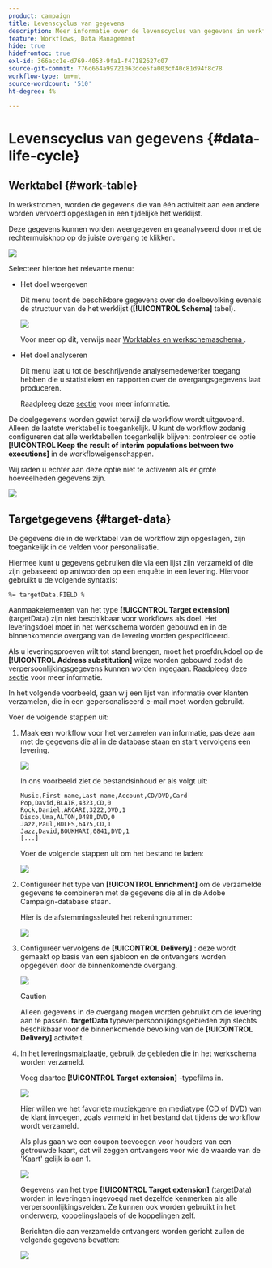 ```yaml
---
product: campaign
title: Levenscyclus van gegevens
description: Meer informatie over de levenscyclus van gegevens in workflows
feature: Workflows, Data Management
hide: true
hidefromtoc: true
exl-id: 366acc1e-d769-4053-9fa1-f47182627c07
source-git-commit: 776c664a99721063dce5fa003cf40c81d94f8c78
workflow-type: tm+mt
source-wordcount: '510'
ht-degree: 4%

---
```


# Levenscyclus van gegevens {#data-life-cycle}



## Werktabel {#work-table}

In werkstromen, worden de gegevens die van één activiteit aan een andere worden vervoerd opgeslagen in een tijdelijke het werklijst.

Deze gegevens kunnen worden weergegeven en geanalyseerd door met de rechtermuisknop op de juiste overgang te klikken.

![](assets/wf-right-click-analyze.png)

Selecteer hiertoe het relevante menu:

* Het doel weergeven

  Dit menu toont de beschikbare gegevens over de doelbevolking evenals de structuur van de het werklijst (**[!UICONTROL Schema]** tabel).

  ![](assets/wf-right-click-display.png)

  Voor meer op dit, verwijs naar [ Worktables en werkschemaschema ](monitoring-workflow-execution.md#worktables-and-workflow-schema).

* Het doel analyseren

  Dit menu laat u tot de beschrijvende analysemedewerker toegang hebben die u statistieken en rapporten over de overgangsgegevens laat produceren.

  Raadpleeg deze [sectie](../../reporting/using/using-the-descriptive-analysis-wizard.md) voor meer informatie.

De doelgegevens worden gewist terwijl de workflow wordt uitgevoerd. Alleen de laatste werktabel is toegankelijk. U kunt de workflow zodanig configureren dat alle werktabellen toegankelijk blijven: controleer de optie **[!UICONTROL Keep the result of interim populations between two executions]** in de workfloweigenschappen.

Wij raden u echter aan deze optie niet te activeren als er grote hoeveelheden gegevens zijn.

![](assets/wf-purge-data-option.png)

## Targetgegevens {#target-data}

De gegevens die in de werktabel van de workflow zijn opgeslagen, zijn toegankelijk in de velden voor personalisatie.

Hiermee kunt u gegevens gebruiken die via een lijst zijn verzameld of die zijn gebaseerd op antwoorden op een enquête in een levering. Hiervoor gebruikt u de volgende syntaxis:

```
%= targetData.FIELD %
```

Aanmaakelementen van het type **[!UICONTROL Target extension]** (targetData) zijn niet beschikbaar voor workflows als doel. Het leveringsdoel moet in het werkschema worden gebouwd en in de binnenkomende overgang van de levering worden gespecificeerd.

Als u leveringsproeven wilt tot stand brengen, moet het proefdrukdoel op de **[!UICONTROL Address substitution]** wijze worden gebouwd zodat de verpersoonlijkingsgegevens kunnen worden ingegaan. Raadpleeg deze [sectie](../../delivery/using/steps-defining-the-target-population.md#using-address-substitution-in-proof) voor meer informatie.

In het volgende voorbeeld, gaan wij een lijst van informatie over klanten verzamelen, die in een gepersonaliseerd e-mail moet worden gebruikt.

Voer de volgende stappen uit:

1. Maak een workflow voor het verzamelen van informatie, pas deze aan met de gegevens die al in de database staan en start vervolgens een levering.

   ![](assets/wf-targetdata-sample-1.png)

   In ons voorbeeld ziet de bestandsinhoud er als volgt uit:

   ```
   Music,First name,Last name,Account,CD/DVD,Card
   Pop,David,BLAIR,4323,CD,0
   Rock,Daniel,ARCARI,3222,DVD,1
   Disco,Uma,ALTON,0488,DVD,0
   Jazz,Paul,BOLES,6475,CD,1
   Jazz,David,BOUKHARI,0841,DVD,1
   [...]
   ```

   Voer de volgende stappen uit om het bestand te laden:

   ![](assets/wf-targetdata-sample-2.png)

1. Configureer het type van **[!UICONTROL Enrichment]** om de verzamelde gegevens te combineren met de gegevens die al in de Adobe Campaign-database staan.

   Hier is de afstemmingssleutel het rekeningnummer:

   ![](assets/wf-targetdata-sample-3.png)

1. Configureer vervolgens de **[!UICONTROL Delivery]** : deze wordt gemaakt op basis van een sjabloon en de ontvangers worden opgegeven door de binnenkomende overgang.

   ![](assets/wf-targetdata-sample-4.png)

   >[!CAUTION]
   >
   >Alleen gegevens in de overgang mogen worden gebruikt om de levering aan te passen. **targetData** typeverpersoonlijkingsgebieden zijn slechts beschikbaar voor de binnenkomende bevolking van de **[!UICONTROL Delivery]** activiteit.

1. In het leveringsmalplaatje, gebruik de gebieden die in het werkschema worden verzameld.

   Voeg daartoe **[!UICONTROL Target extension]** -typefilms in.

   ![](assets/wf-targetdata-sample-5.png)

   Hier willen we het favoriete muziekgenre en mediatype (CD of DVD) van de klant invoegen, zoals vermeld in het bestand dat tijdens de workflow wordt verzameld.

   Als plus gaan we een coupon toevoegen voor houders van een getrouwde kaart, dat wil zeggen ontvangers voor wie de waarde van de &#39;Kaart&#39; gelijk is aan 1.

   ![](assets/wf-targetdata-sample-6.png)

   Gegevens van het type **[!UICONTROL Target extension]** (targetData) worden in leveringen ingevoegd met dezelfde kenmerken als alle verpersoonlijkingsvelden. Ze kunnen ook worden gebruikt in het onderwerp, koppelingslabels of de koppelingen zelf.

   Berichten die aan verzamelde ontvangers worden gericht zullen de volgende gegevens bevatten:

   ![](assets/wf-targetdata-sample-7.png)
